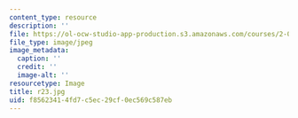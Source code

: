 ```yaml
---
content_type: resource
description: ''
file: https://ol-ocw-studio-app-production.s3.amazonaws.com/courses/2-00b-toy-product-design-spring-2008/f85623414fd7c5ec29cf0ec569c587eb_r23.jpg
file_type: image/jpeg
image_metadata:
  caption: ''
  credit: ''
  image-alt: ''
resourcetype: Image
title: r23.jpg
uid: f8562341-4fd7-c5ec-29cf-0ec569c587eb
---
```

